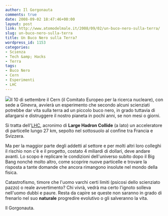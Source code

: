 ```yaml
---
author: Il Gorgonauta
comments: true
date: 2008-09-02 18:47:46+00:00
layout: post
link: http://www.atomodelmale.it/2008/09/02/un-buco-nero-sulla-terra/
slug: un-buco-nero-sulla-terra
title: Un Buco Nero sulla Terra?
wordpress_id: 1153
categories:
- Scienza
- Tech &amp; Hacks
- Terra
tags:
- Buco Nero
- Cern
- Esperimenti
- LHC
---
```


[![](http://www.atomodelmale.it/wp-content/uploads/2008/10/lhc_hall_1-300x224.jpg)](http://www.atomodelmale.it/wp-content/uploads/2008/10/lhc_hall_1.jpg)Il 10 di settembre il Cern (il Comitato Europeo per la ricerca nucleare), con sede a Ginevra, avvierà un esperimento che secondo alcuni scienziati potrebbe dar vita sulla terra ad un piccolo buco nero, in grado tuttavia di allargarsi e distruggere il nostro pianeta in pochi anni, se non mesi o giorni.

Si tratta dell'[LHC](http://it.wikipedia.org/wiki/Large_Hadron_Collider), acronimo di **Large Hadron Collide** (a lato) un acceleratore di particelle lungo 27 km, sepolto nel sottosuolo al confine tra Francia e Svizzera.

Ma per la maggior parte degli addetti al settore e per molti altri loro colleghi il rischio non c'è e il progetto, costato 4 miliardi di dollari, deve andare avanti. Lo scopo è replicare le condizioni dell'universo subito dopo il Big Bang nonché molto altro, come scoprire nuove particelle e trovare la risposta a tante domande che ancora rimangono insolute nel mondo della fisica.

Catastrofismo, timore che l'uomo varchi certi limiti (psicosi dello scienziato pazzo) o reale avvertimento? Chi vivrà, vedrà ma certo l'ignoto solleva nell'uomo dubbi e paure. Resta da capire se queste non saranno in grado di frenarlo nel suo **naturale** progredire evolutivo o gli salveranno la vita.

Il Gorgonauta.
